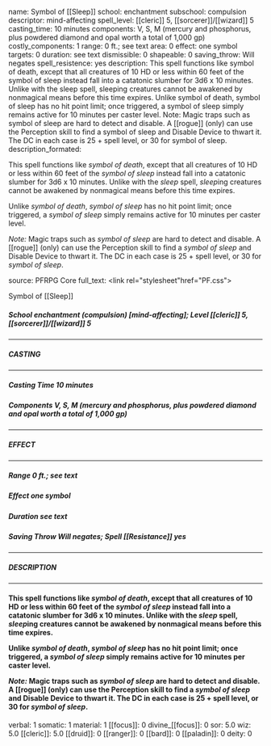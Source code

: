 name: Symbol of [[Sleep]]
school: enchantment
subschool: compulsion
descriptor: mind-affecting
spell_level: [[cleric]] 5, [[sorcerer]]/[[wizard]] 5
casting_time: 10 minutes
components: V, S, M (mercury and phosphorus, plus powdered diamond and opal worth a total of 1,000 gp)
costly_components: 1
range: 0 ft.; see text
area: 0
effect: one symbol
targets: 0
duration: see text
dismissible: 0
shapeable: 0
saving_throw: Will negates
spell_resistence: yes
description: This spell functions like symbol of death, except that all creatures of 10 HD or less within 60 feet of the symbol of sleep instead fall into a catatonic slumber for 3d6 x 10 minutes. Unlike with the sleep spell, sleeping creatures cannot be awakened by nonmagical means before this time expires.  Unlike symbol of death, symbol of sleep has no hit point limit; once triggered, a symbol of sleep simply remains active for 10 minutes per caster level.  Note: Magic traps such as symbol of sleep are hard to detect and disable. A [[rogue]] (only) can use the Perception skill to find a symbol of sleep and Disable Device to thwart it. The DC in each case is 25 + spell level, or 30 for symbol of sleep.
description_formated: <p>This spell functions like <i><i>symbol of</i> death</i>, except that all creatures of 10 HD or less within 60 feet of the <i><i>symbol of</i> <i>sleep</i></i> instead fall into a catatonic slumber for 3d6 x 10 minutes. Unlike with the <i>sleep</i> spell, <i>sleep</i>ing creatures cannot be awakened by nonmagical means before this time expires.</p><p>Unlike <i><i>symbol of</i> death</i>, <i><i>symbol of</i> <i>sleep</i></i> has no hit point limit; once triggered, a <i><i>symbol of</i> <i>sleep</i></i> simply remains active for 10 minutes per caster level.</p><p><i>Note:</i> Magic traps such as <i><i>symbol of</i> <i>sleep</i></i> are hard to detect and disable. A [[rogue]] (only) can use the Perception skill to find a <i><i>symbol of</i> <i>sleep</i></i> and Disable Device to thwart it. The DC in each case is 25 + spell level, or 30 for <i><i>symbol of</i> <i>sleep</i></i>.</p>
source: PFRPG Core
full_text: <link rel="stylesheet"href="PF.css"><div class="heading"><p class="alignleft">Symbol of [[Sleep]]</p><div style="clear: both;"></div></div><div><h5><b>School </b>enchantment (compulsion) [mind-affecting]; <b>Level </b>[[cleric]] 5, [[sorcerer]]/[[wizard]] 5</h5></div><hr/><div><h5><b>CASTING</b></h5></div><hr/><div><h5><b>Casting Time </b>10 minutes</h5><h5><b>Components </b>V, S, M (mercury and phosphorus, plus powdered diamond and opal worth a total of 1,000 gp)</h5></div><hr/><div><h5><b>EFFECT</b></h5></div><hr/><div><h5><b>Range </b>0 ft.; see text</h5><h5><b>Effect </b>one symbol</h5><h5><b>Duration </b>see text</h5><h5><b>Saving Throw </b>Will negates; <b>Spell [[Resistance]] </b>yes</h5></div><hr/><div><h5><b>DESCRIPTION</b></h5></div><hr/><div><h4><p>This spell functions like <i><i>symbol of</i> death</i>, except that all creatures of 10 HD or less within 60 feet of the <i><i>symbol of</i> <i>sleep</i></i> instead fall into a catatonic slumber for 3d6 x 10 minutes. Unlike with the <i>sleep</i> spell, <i>sleep</i>ing creatures cannot be awakened by nonmagical means before this time expires.</p><p>Unlike <i><i>symbol of</i> death</i>, <i><i>symbol of</i> <i>sleep</i></i> has no hit point limit; once triggered, a <i><i>symbol of</i> <i>sleep</i></i> simply remains active for 10 minutes per caster level.</p><p><i>Note:</i> Magic traps such as <i><i>symbol of</i> <i>sleep</i></i> are hard to detect and disable. A [[rogue]] (only) can use the Perception skill to find a <i><i>symbol of</i> <i>sleep</i></i> and Disable Device to thwart it. The DC in each case is 25 + spell level, or 30 for <i><i>symbol of</i> <i>sleep</i></i>.</p></h4></div>
verbal: 1
somatic: 1
material: 1
[[focus]]: 0
divine_[[focus]]: 0
sor: 5.0
wiz: 5.0
[[cleric]]: 5.0
[[druid]]: 0
[[ranger]]: 0
[[bard]]: 0
[[paladin]]: 0
deity: 0
